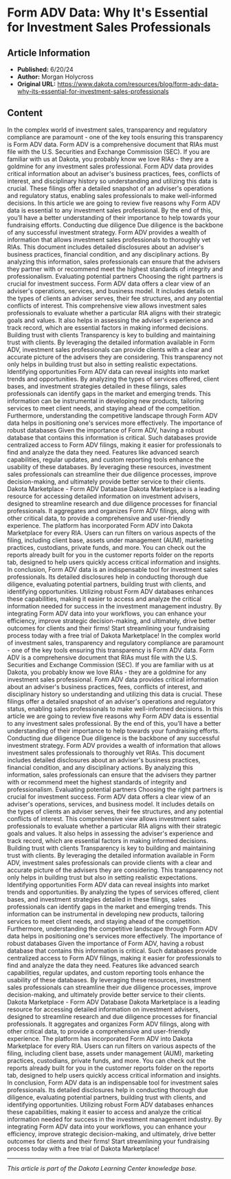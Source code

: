 # Form ADV Data: Why It's Essential for Investment Sales Professionals

## Article Information
- **Published:** 6/20/24
- **Author:** Morgan Holycross
- **Original URL:** https://www.dakota.com/resources/blog/form-adv-data-why-its-essential-for-investment-sales-professionals

## Content

In the complex world of investment sales, transparency and regulatory compliance are paramount - one of the key tools ensuring this transparency is Form ADV data. Form ADV is a comprehensive document that RIAs must file with the U.S. Securities and Exchange Commission (SEC). If you are familiar with us at Dakota, you probably know we love RIAs - they are a goldmine for any investment sales professional. Form ADV data provides critical information about an adviser's business practices, fees, conflicts of interest, and disciplinary history so understanding and utilizing this data is crucial. These filings offer a detailed snapshot of an adviser's operations and regulatory status, enabling sales professionals to make well-informed decisions. In this article we are going to review five reasons why Form ADV data is essential to any investment sales professional. By the end of this, you’ll have a better understanding of their importance to help towards your fundraising efforts. Conducting due diligence Due diligence is the backbone of any successful investment strategy. Form ADV provides a wealth of information that allows investment sales professionals to thoroughly vet RIAs. This document includes detailed disclosures about an adviser's business practices, financial condition, and any disciplinary actions. By analyzing this information, sales professionals can ensure that the advisers they partner with or recommend meet the highest standards of integrity and professionalism. Evaluating potential partners Choosing the right partners is crucial for investment success. Form ADV data offers a clear view of an adviser's operations, services, and business model. It includes details on the types of clients an adviser serves, their fee structures, and any potential conflicts of interest. This comprehensive view allows investment sales professionals to evaluate whether a particular RIA aligns with their strategic goals and values. It also helps in assessing the adviser's experience and track record, which are essential factors in making informed decisions. Building trust with clients Transparency is key to building and maintaining trust with clients. By leveraging the detailed information available in Form ADV, investment sales professionals can provide clients with a clear and accurate picture of the advisers they are considering. This transparency not only helps in building trust but also in setting realistic expectations. Identifying opportunities Form ADV data can reveal insights into market trends and opportunities. By analyzing the types of services offered, client bases, and investment strategies detailed in these filings, sales professionals can identify gaps in the market and emerging trends. This information can be instrumental in developing new products, tailoring services to meet client needs, and staying ahead of the competition. Furthermore, understanding the competitive landscape through Form ADV data helps in positioning one's services more effectively. The importance of robust databases Given the importance of Form ADV, having a robust database that contains this information is critical. Such databases provide centralized access to Form ADV filings, making it easier for professionals to find and analyze the data they need. Features like advanced search capabilities, regular updates, and custom reporting tools enhance the usability of these databases. By leveraging these resources, investment sales professionals can streamline their due diligence processes, improve decision-making, and ultimately provide better service to their clients. Dakota Marketplace - Form ADV Database Dakota Marketplace is a leading resource for accessing detailed information on investment advisers, designed to streamline research and due diligence processes for financial professionals. It aggregates and organizes Form ADV filings, along with other critical data, to provide a comprehensive and user-friendly experience. The platform has incorporated Form ADV into Dakota Marketplace for every RIA. Users can run filters on various aspects of the filing, including client base, assets under management (AUM), marketing practices, custodians, private funds, and more. You can check out the reports already built for you in the customer reports folder on the reports tab, designed to help users quickly access critical information and insights. In conclusion, Form ADV data is an indispensable tool for investment sales professionals. Its detailed disclosures help in conducting thorough due diligence, evaluating potential partners, building trust with clients, and identifying opportunities. Utilizing robust Form ADV databases enhances these capabilities, making it easier to access and analyze the critical information needed for success in the investment management industry. By integrating Form ADV data into your workflows, you can enhance your efficiency, improve strategic decision-making, and ultimately, drive better outcomes for clients and their firms! Start streamlining your fundraising process today with a free trial of Dakota Marketplace! In the complex world of investment sales, transparency and regulatory compliance are paramount - one of the key tools ensuring this transparency is Form ADV data. Form ADV is a comprehensive document that RIAs must file with the U.S. Securities and Exchange Commission (SEC). If you are familiar with us at Dakota, you probably know we love RIAs - they are a goldmine for any investment sales professional. Form ADV data provides critical information about an adviser's business practices, fees, conflicts of interest, and disciplinary history so understanding and utilizing this data is crucial. These filings offer a detailed snapshot of an adviser's operations and regulatory status, enabling sales professionals to make well-informed decisions. In this article we are going to review five reasons why Form ADV data is essential to any investment sales professional. By the end of this, you’ll have a better understanding of their importance to help towards your fundraising efforts. Conducting due diligence Due diligence is the backbone of any successful investment strategy. Form ADV provides a wealth of information that allows investment sales professionals to thoroughly vet RIAs. This document includes detailed disclosures about an adviser's business practices, financial condition, and any disciplinary actions. By analyzing this information, sales professionals can ensure that the advisers they partner with or recommend meet the highest standards of integrity and professionalism. Evaluating potential partners Choosing the right partners is crucial for investment success. Form ADV data offers a clear view of an adviser's operations, services, and business model. It includes details on the types of clients an adviser serves, their fee structures, and any potential conflicts of interest. This comprehensive view allows investment sales professionals to evaluate whether a particular RIA aligns with their strategic goals and values. It also helps in assessing the adviser's experience and track record, which are essential factors in making informed decisions. Building trust with clients Transparency is key to building and maintaining trust with clients. By leveraging the detailed information available in Form ADV, investment sales professionals can provide clients with a clear and accurate picture of the advisers they are considering. This transparency not only helps in building trust but also in setting realistic expectations. Identifying opportunities Form ADV data can reveal insights into market trends and opportunities. By analyzing the types of services offered, client bases, and investment strategies detailed in these filings, sales professionals can identify gaps in the market and emerging trends. This information can be instrumental in developing new products, tailoring services to meet client needs, and staying ahead of the competition. Furthermore, understanding the competitive landscape through Form ADV data helps in positioning one's services more effectively. The importance of robust databases Given the importance of Form ADV, having a robust database that contains this information is critical. Such databases provide centralized access to Form ADV filings, making it easier for professionals to find and analyze the data they need. Features like advanced search capabilities, regular updates, and custom reporting tools enhance the usability of these databases. By leveraging these resources, investment sales professionals can streamline their due diligence processes, improve decision-making, and ultimately provide better service to their clients. Dakota Marketplace - Form ADV Database Dakota Marketplace is a leading resource for accessing detailed information on investment advisers, designed to streamline research and due diligence processes for financial professionals. It aggregates and organizes Form ADV filings, along with other critical data, to provide a comprehensive and user-friendly experience. The platform has incorporated Form ADV into Dakota Marketplace for every RIA. Users can run filters on various aspects of the filing, including client base, assets under management (AUM), marketing practices, custodians, private funds, and more. You can check out the reports already built for you in the customer reports folder on the reports tab, designed to help users quickly access critical information and insights. In conclusion, Form ADV data is an indispensable tool for investment sales professionals. Its detailed disclosures help in conducting thorough due diligence, evaluating potential partners, building trust with clients, and identifying opportunities. Utilizing robust Form ADV databases enhances these capabilities, making it easier to access and analyze the critical information needed for success in the investment management industry. By integrating Form ADV data into your workflows, you can enhance your efficiency, improve strategic decision-making, and ultimately, drive better outcomes for clients and their firms! Start streamlining your fundraising process today with a free trial of Dakota Marketplace!

---

*This article is part of the Dakota Learning Center knowledge base.*